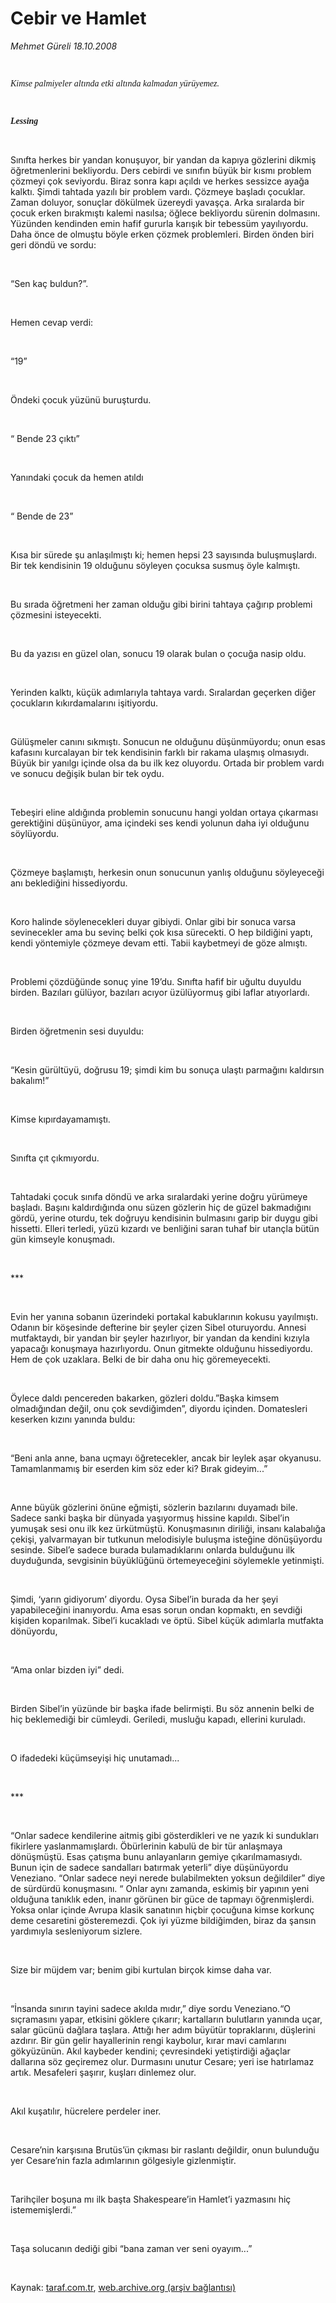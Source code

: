 # Cebir ve Hamlet

*Mehmet Güreli 18.10.2008*

<div class="taraf_structure_2col_1zq">
<div class="margen_n">



 <p><i><font face="Times New Roman TUR"><br/>
<p>Kimse palmiyeler altında etki altında kalmadan yürüyemez.</p><br/>
<p><b>Lessing</b></p></font></i><br/>
</p><p>Sınıfta herkes bir yandan konuşuyor, bir yandan da kapıya gözlerini dikmiş öğretmenlerini bekliyordu. Ders cebirdi ve sınıfın büyük bir kısmı problem çözmeyi çok seviyordu. Biraz sonra kapı açıldı ve herkes sessizce ayağa kalktı. Şimdi tahtada yazılı bir problem vardı. Çözmeye başladı çocuklar. Zaman doluyor, sonuçlar dökülmek üzereydi yavaşça. Arka sıralarda bir çocuk erken bırakmıştı kalemi nasılsa; öğlece bekliyordu sürenin dolmasını. Yüzünden kendinden emin hafif gururla karışık bir tebessüm yayılıyordu. Daha önce de olmuştu böyle erken çözmek problemleri. Birden önden biri geri döndü ve sordu:</p><br/>
<p>“Sen kaç buldun?”. </p><br/>
<p>Hemen cevap verdi:</p><br/>
<p>“19”</p><br/>
<p>Öndeki çocuk yüzünü buruşturdu.</p><br/>
<p>“ Bende 23 çıktı”</p><br/>
<p>Yanındaki çocuk da hemen atıldı </p><br/>
<p>“ Bende de 23”</p><br/>
<p>Kısa bir sürede şu anlaşılmıştı ki; hemen hepsi 23 sayısında buluşmuşlardı. Bir tek kendisinin 19 olduğunu söyleyen çocuksa susmuş öyle kalmıştı.</p><br/>
<p>Bu sırada öğretmeni her zaman olduğu gibi birini tahtaya çağırıp problemi çözmesini isteyecekti.</p><br/>
<p>Bu da yazısı en güzel olan, sonucu 19 olarak bulan o çocuğa nasip oldu.</p><br/>
<p>Yerinden kalktı, küçük adımlarıyla tahtaya vardı. Sıralardan geçerken diğer çocukların kıkırdamalarını işitiyordu. </p><br/>
<p>Gülüşmeler canını sıkmıştı. Sonucun ne olduğunu düşünmüyordu; onun esas kafasını kurcalayan bir tek kendisinin farklı bir rakama ulaşmış olmasıydı. Büyük bir yanılgı içinde olsa da bu ilk kez oluyordu. Ortada bir problem vardı ve sonucu değişik bulan bir tek oydu.</p><br/>
<p>Tebeşiri eline aldığında problemin sonucunu hangi yoldan ortaya çıkarması gerektiğini düşünüyor, ama içindeki ses kendi yolunun daha iyi olduğunu söylüyordu.</p><br/>
<p>Çözmeye başlamıştı, herkesin onun sonucunun yanlış olduğunu söyleyeceği anı beklediğini hissediyordu.</p><br/>
<p>Koro halinde söylenecekleri duyar gibiydi. Onlar gibi bir sonuca varsa sevinecekler ama bu sevinç belki çok kısa sürecekti. O hep bildiğini yaptı, kendi yöntemiyle çözmeye devam etti. Tabii kaybetmeyi de göze almıştı.</p><br/>
<p>Problemi çözdüğünde sonuç yine 19’du. Sınıfta hafif bir uğultu duyuldu birden. Bazıları gülüyor, bazıları acıyor üzülüyormuş gibi laflar atıyorlardı.</p><br/>
<p>Birden öğretmenin sesi duyuldu:</p><br/>
<p>“Kesin gürültüyü, doğrusu 19; şimdi kim bu sonuça ulaştı parmağını kaldırsın bakalım!”</p><br/>
<p>Kimse kıpırdayamamıştı.</p><br/>
<p>Sınıfta çıt çıkmıyordu.</p><br/>
<p>Tahtadaki çocuk sınıfa döndü ve arka sıralardaki yerine doğru yürümeye başladı. Başını kaldırdığında onu süzen gözlerin hiç de güzel bakmadığını gördü, yerine oturdu, tek doğruyu kendisinin bulmasını garip bir duygu gibi hissetti. Elleri terledi, yüzü kızardı ve benliğini saran tuhaf bir utançla bütün gün kimseyle konuşmadı.</p><br/>
<p>***</p><br/>
<p>Evin her yanına sobanın üzerindeki portakal kabuklarının kokusu yayılmıştı. Odanın bir köşesinde defterine bir şeyler çizen Sibel oturuyordu. Annesi mutfaktaydı, bir yandan bir şeyler hazırlıyor, bir yandan da kendini kızıyla yapacağı konuşmaya hazırlıyordu. Onun gitmekte olduğunu hissediyordu. Hem de çok uzaklara. Belki de bir daha onu hiç göremeyecekti.</p><br/>
<p>Öylece daldı pencereden bakarken, gözleri doldu.”Başka kimsem olmadığından değil, onu çok sevdiğimden”, diyordu içinden. Domatesleri keserken kızını yanında buldu:</p><br/>
<p>“Beni anla anne, bana uçmayı öğretecekler, ancak bir leylek aşar okyanusu. Tamamlanmamış bir eserden kim söz eder ki? Bırak gideyim...”</p><br/>
<p>Anne büyük gözlerini önüne eğmişti, sözlerin bazılarını duyamadı bile. Sadece sanki başka bir dünyada yaşıyormuş hissine kapıldı. Sibel’in yumuşak sesi onu ilk kez ürkütmüştü. Konuşmasının diriliği, insanı kalabalığa çekişi, yalvarmayan bir tutkunun melodisiyle buluşma isteğine dönüşüyordu sesinde. Sibel’e sadece burada bulamadıklarını onlarda bulduğunu ilk duyduğunda, sevgisinin büyüklüğünü örtemeyeceğini söylemekle yetinmişti.</p><br/>
<p>Şimdi, ‘yarın gidiyorum’ diyordu. Oysa Sibel’in burada da her şeyi yapabileceğini inanıyordu. Ama esas sorun ondan kopmaktı, en sevdiği kişiden koparılmak. Sibel’i kucakladı ve öptü. Sibel küçük adımlarla mutfakta dönüyordu,</p><br/>
<p>“Ama onlar bizden iyi” dedi.</p><br/>
<p>Birden Sibel’in yüzünde bir başka ifade belirmişti. Bu söz annenin belki de hiç beklemediği bir cümleydi. Geriledi, musluğu kapadı, ellerini kuruladı.</p><br/>
<p>O ifadedeki küçümseyişi hiç unutamadı...</p><br/>
<p>***</p><br/>
<p>“Onlar sadece kendilerine aitmiş gibi gösterdikleri ve ne yazık ki sundukları fikirlere yaslanmamışlardı. Öbürlerinin kabulü de bir tür anlaşmaya dönüşmüştü. Esas çatışma bunu anlayanların gemiye çıkarılmamasıydı. Bunun için de sadece sandalları batırmak yeterli” diye düşünüyordu Veneziano. “Onlar sadece neyi nerede bulabilmekten yoksun değildiler” diye de sürdürdü konuşmasını. “ Onlar aynı zamanda, eskimiş bir yapının yeni olduğuna tanıklık eden, inanır görünen bir güce de tapmayı öğrenmişlerdi. Yoksa onlar içinde Avrupa klasik sanatının hiçbir çocuğuna kimse korkunç deme cesaretini gösteremezdi. Çok iyi yüzme bildiğimden, biraz da şansın yardımıyla sesleniyorum sizlere.</p><br/>
<p>Size bir müjdem var; benim gibi kurtulan birçok kimse daha var.</p><br/>
<p>“İnsanda sınırın tayini sadece akılda mıdır,” diye sordu Veneziano.“O sıçramasını yapar, etkisini göklere çıkarır; kartalların bulutların yanında uçar, salar gücünü dağlara taşlara. Attığı her adım büyütür topraklarını, düşlerini azdırır. Bir gün gelir hayallerinin rengi kaybolur, kırar mavi camlarını gökyüzünün. Akıl kaybeder kendini; çevresindeki yetiştirdiği ağaçlar dallarına söz geçiremez olur. Durmasını unutur Cesare; yeri ise hatırlamaz artık. Mesafeleri şaşırır, kuşları dinlemez olur.</p><br/>
<p>Akıl kuşatılır, hücrelere perdeler iner.</p><br/>
<p>Cesare’nin karşısına Brutüs’ün çıkması bir raslantı değildir, onun bulunduğu yer Cesare’nin fazla adımlarının gölgesiyle gizlenmiştir.</p><br/>
<p>Tarihçiler boşuna mı ilk başta Shakespeare’in Hamlet’i yazmasını hiç istememişlerdi.” </p><br/>
<p>Taşa solucanın dediği gibi “bana zaman ver seni oyayım...”</p>

<br/>


<div id="taraf_not">
</div>

</div>


</div>

Kaynak: [taraf.com.tr](http://www.taraf.com.tr:80/makale/2311.htm), [web.archive.org (arşiv bağlantısı)](http://web.archive.org/web/20081021082525/http://www.taraf.com.tr:80/makale/2311.htm)
